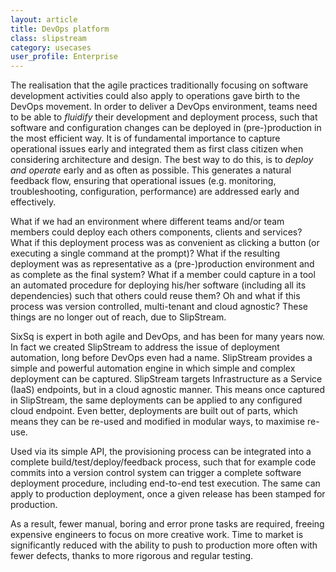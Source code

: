```yaml
---
layout: article
title: DevOps platform
class: slipstream
category: usecases
user_profile: Enterprise
---
```


The realisation that the agile practices traditionally focusing on software development activities could also apply to operations gave birth to the DevOps movement. In order to deliver a DevOps environment, teams need to be able to *fluidify* their development and deployment process, such that software and configuration changes can be deployed in (pre-)production in the most efficient way. It is of fundamental importance to capture operational issues early and integrated them as first class citizen when considering architecture and design. The best way to do this, is to *deploy and operate* early and as often as possible. This generates a natural feedback flow, ensuring that operational issues (e.g. monitoring, troubleshooting, configuration, performance) are addressed early and effectively.

What if we had an environment where different teams and/or team members could deploy each others components, clients and services? What if this deployment process was as convenient as clicking a button (or executing a single command at the prompt)? What if the resulting deployment was as representative as a (pre-)production environment and as complete as the final system? What if a member could capture in a tool an automated procedure for deploying his/her software (including all its dependencies) such that others could reuse them? Oh and what if this process was version controlled, multi-tenant and cloud agnostic? These things are no longer out of reach, due to SlipStream.

SixSq is expert in both agile and DevOps, and has been for many years now. In fact we created SlipStream to address the issue of deployment automation, long before DevOps even had a name. SlipStream provides a simple and powerful automation engine in which simple and complex deployment can be captured. SlipStream targets Infrastructure as a Service (IaaS) endpoints, but in a cloud agnostic manner. This means once captured in SlipStream, the same deployments can be applied to any configured cloud endpoint. Even better, deployments are built out of parts, which means they can be re-used and modified in modular ways, to maximise re-use.

Used via its simple API, the provisioning process can be integrated into a complete build/test/deploy/feedback process, such that for example code commits into a version control system can trigger a complete software deployment procedure, including end-to-end test execution. The same can apply to production deployment, once a given release has been stamped for production.

As a result, fewer manual, boring and error prone tasks are required, freeing expensive engineers to focus on more creative work. Time to market is significantly reduced with the ability to push to production more often with fewer defects, thanks to more rigorous and regular testing.
